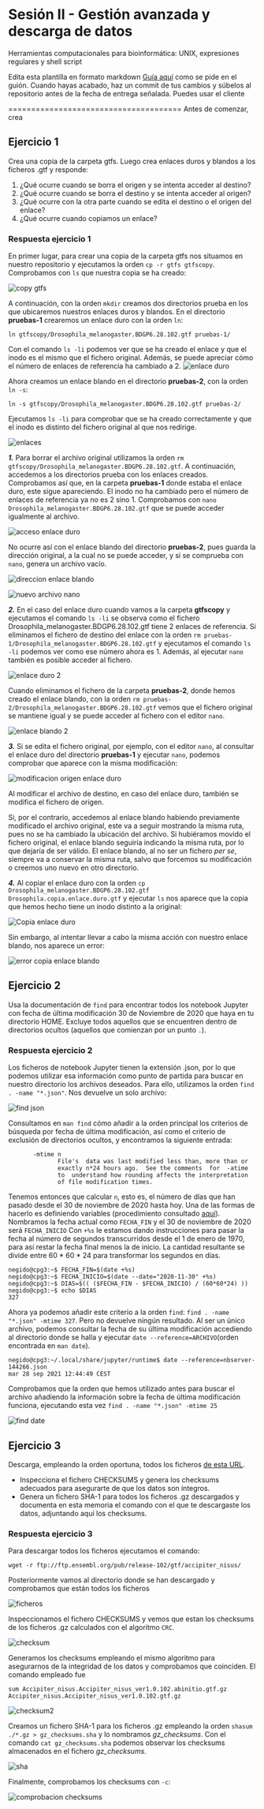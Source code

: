# Sesión II - Gestión avanzada y descarga de datos
Herramientas computacionales para bioinformática: UNIX, expresiones regulares y shell script

Edita esta plantilla en formato markdown [Guía aquí](https://guides.github.com/features/mastering-markdown/) como se pide en el guión. 
Cuando hayas acabado, haz un commit de tus cambios y súbelos al repositorio antes de la fecha de entrega señalada. 
Puedes usar el cliente 

======================================
Antes de comenzar, crea


## Ejercicio 1
Crea una copia de la carpeta gtfs. Luego crea enlaces duros y blandos a los ficheros .gtf y responde:

1. ¿Qué ocurre cuando se borra el origen y se intenta acceder al destino?
2. ¿Qué ocurre cuando se borra el destino y se intenta acceder al origen?
3. ¿Qué ocurre con la otra parte cuando se edita el destino o el origen del enlace?
4. ¿Qué ocurre cuando copiamos un enlace?


### Respuesta ejercicio 1

En primer lugar, para crear una copia de la carpeta gtfs nos situamos en nuestro repositorio y ejecutamos la orden `cp -r gtfs gtfscopy`. Comprobamos con `ls` que nuestra copia se ha creado:

![copy gtfs](https://user-images.githubusercontent.com/92091175/138259066-6afac656-4a67-43a8-9d52-7d40750aeb08.png)

A continuación, con la orden `mkdir` creamos dos directorios prueba en los que ubicaremos nuestros enlaces duros y blandos. 
En el directorio **pruebas-1** crearemos un enlace duro con la orden `ln`:

`ln gtfscopy/Drosophila_melanogaster.BDGP6.28.102.gtf pruebas-1/`

Con el comando `ls -li` podemos ver que se ha creado el enlace y que el inodo es el mismo que el fichero original. Además, se puede apreciar cómo el número de enlaces de referencia ha cambiado a 2.
![enlace duro](https://user-images.githubusercontent.com/92113066/138568836-1fbcbdba-83ef-4384-9141-be8338c1aede.png)


Ahora creamos un enlace blando en el directorio **pruebas-2**, con la orden `ln -s`:

`ln -s gtfscopy/Drosophila_melanogaster.BDGP6.28.102.gtf pruebas-2/`

Ejecutamos `ls -li` para comprobar que se ha creado correctamente y que el inodo es distinto del fichero original al que nos redirige.

![enlaces](https://user-images.githubusercontent.com/92091175/138259422-39cf14bb-1b13-4d35-bb3f-8beb71b11b97.png)

_**1.**_ Para borrar el archivo original utilizamos la orden `rm gtfscopy/Drosophila_melanogaster.BDGP6.28.102.gtf`. A continuación, accedemos a los directorios prueba con los enlaces creados.
Comprobamos así que, en la carpeta **pruebas-1** donde estaba el enlace duro, este sigue apareciendo. El inodo no ha cambiado pero el número de enlaces de referencia ya no es 2 sino 1. Comprobamos con `nano Drosophila_melanogaster.BDGP6.28.102.gtf` que se puede acceder igualmente al archivo.


![acceso enlace duro](https://user-images.githubusercontent.com/92091175/138285851-fe69cb81-4993-49b7-99b3-d749e6d7402e.png)

No ocurre así con el enlace blando del directorio **pruebas-2**, pues guarda la dirección original, a la cual no se puede acceder, y si se comprueba con `nano`, genera un archivo vacío.

![direccion enlace blando](https://user-images.githubusercontent.com/92091175/138286968-41fc59e7-bd40-405d-a733-0d123683904d.png)

![nuevo archivo nano](https://user-images.githubusercontent.com/92091175/138286753-908b9d64-2bfe-4460-83a0-db87f0f79636.png)

_**2.**_ En el caso del enlace duro cuando vamos a la carpeta **gtfscopy** y ejecutamos el comando `ls -li` se observa como el fichero Drosophila_melanogaster.BDGP6.28.102.gtf tiene 2 enlaces de referencia. Si eliminamos el fichero de destino del enlace con la orden `rm pruebas-1/Drosophila_melanogaster.BDGP6.28.102.gtf` y ejecutamos el comando `ls -li` podemos ver como ese número ahora es 1. Además, al ejecutar `nano` también es posible acceder al fichero. 

![enlace duro 2](https://user-images.githubusercontent.com/92113066/138570675-374dd682-2b2f-4658-8d59-bc3104c414f3.png)

Cuando eliminamos el fichero de la carpeta **pruebas-2**, donde hemos creado el enlace blando, con la orden `rm pruebas-2/Drosophila_melanogaster.BDGP6.28.102.gtf` vemos que el fichero original se mantiene igual y se puede acceder al fichero con el editor `nano`.

![enlace blando 2](https://user-images.githubusercontent.com/92113066/138570938-9ff2db74-bd9e-4c44-898e-e0f553603455.png)


_**3.**_ Si se edita el fichero original, por ejemplo, con el editor `nano`, al consultar el enlace duro del directorio **pruebas-1** y ejecutar `nano`, podemos comprobar que aparece con la misma modificación:

![modificacion origen enlace duro](https://user-images.githubusercontent.com/92091175/138308707-8bce6b58-ebbb-44e0-874a-434e3ef7b3e0.png)

Al modificar el archivo de destino, en caso del enlace duro, también se modifica el fichero de origen.

Si, por el contrario, accedemos al enlace blando habiendo previamente modificado el archivo original, este va a seguir mostrando la misma ruta, pues no se ha cambiado la ubicación del archivo. Si hubiéramos movido el fichero original, el enlace blando seguiría indicando la misma ruta, por lo que dejaría de ser válido.
El enlace blando, al no ser un fichero *per se*, siempre va a conservar la misma ruta, salvo que forcemos su modificación o creemos uno nuevo en otro directorio.

_**4.**_ Al copiar el enlace duro con la orden `cp Drosophila_melanogaster.BDGP6.28.102.gtf Drosophila.copia.enlace.duro.gtf` y ejecutar `ls` nos aparece que la copia que hemos hecho tiene un inodo distinto a la original:

![Copia enlace duro](https://user-images.githubusercontent.com/92091175/138264052-b989af1f-3412-4e45-b533-c9675e463e87.png)

Sin embargo, al intentar llevar a cabo la misma acción con nuestro enlace blando, nos aparece un error:

![error copia enlace blando](https://user-images.githubusercontent.com/92091175/138264633-8cf163f2-5e49-4076-a73b-2b80e9252f17.png)



## Ejercicio 2
Usa la documentación de `find` para encontrar todos los notebook Jupyter con fecha de última modificación 30 de Noviembre de 2020 que haya en tu directorio HOME. Excluye todos aquellos que se encuentren dentro de directorios ocultos (aquellos que comienzan por un punto `.`). 

### Respuesta ejercicio 2

Los ficheros de notebook Jupyter tienen la extensión .json, por lo que podemos utilizar esa información como punto de partida para buscar en nuestro directorio los archivos deseados. Para ello, utilizamos la orden `find . -name "*.json"`. Nos devuelve un solo archivo:

![find json](https://user-images.githubusercontent.com/92091175/138553224-476a6df0-5ff1-4420-9e57-75808190fce2.png)

Consultamos en `man find` cómo añadir a la orden principal los criterios de búsqueda por fecha de última modificación, así como el criterio de exclusión de directorios ocultos, y encontramos la siguiente entrada:
```
       -mtime n
              File's  data was last modified less than, more than or
              exactly n*24 hours ago.  See the comments  for  -atime
              to  understand how rounding affects the interpretation
              of file modification times.
```

Tenemos entonces que calcular `n`, esto es, el número de días que han pasado desde el 30 de noviembre de 2020 hasta hoy. Una de las formas de hacerlo es definiendo variables (procedimiento consultado [aquí](https://www.linuxito.com/gnu-linux/nivel-basico/928-como-restar-fechas-en-bash)). Nombramos la fecha actual como `FECHA_FIN` y el 30 de noviembre de 2020 será `FECHA_INICIO` Con `+%s` le estamos dando instrucciones para pasar la fecha al número de segundos transcurridos desde el 1 de enero de 1970, para así restar la fecha final menos la de inicio. La cantidad resultante se divide entre 60 * 60 * 24 para transformar los segundos en días.

```
negido@cpg3:~$ FECHA_FIN=$(date +%s)
negido@cpg3:~$ FECHA_INICIO=$(date --date="2020-11-30" +%s)
negido@cpg3:~$ DIAS=$(( ($FECHA_FIN - $FECHA_INICIO) / (60*60*24) ))
negido@cpg3:~$ echo $DIAS
327
```
Ahora ya podemos añadir este criterio a la orden `find`: `find . -name "*.json" -mtime 327`.
Pero no devuelve ningún resultado.
Al ser un único archivo, podemos consultar la fecha de su última modificación accediendo al directorio donde se halla y ejecutar `date --reference=ARCHIVO`(orden encontrada en `man date`).

```
negido@cpg3:~/.local/share/jupyter/runtime$ date --reference=nbserver-144266.json 
mar 28 sep 2021 12:44:49 CEST
```
Comprobamos que la orden que hemos utilizado antes para buscar el archivo añadiendo la información sobre la fecha de última modificación funciona, ejecutando esta vez `find . -name "*.json" -mtime 25`

![find date](https://user-images.githubusercontent.com/92091175/138554875-bb6cc766-b0db-4491-95b3-a9ceece6ca9e.png)

## Ejercicio 3
Descarga, empleando la orden oportuna, todos los ficheros [de esta URL](ftp://ftp.ensembl.org/pub/release-102/gtf/accipiter_nisus/). 
- Inspecciona el fichero CHECKSUMS y genera los checksums adecuados para asegurarte de que los datos son íntegros. 
- Genera un fichero SHA-1 para todos los ficheros .gz descargados y documenta en esta memoria el comando con el que te descargaste los datos, adjuntando aquí los checksums. 


### Respuesta ejercicio 3

Para descargar todos los ficheros ejecutamos el comando:

`wget -r ftp://ftp.ensembl.org/pub/release-102/gtf/accipiter_nisus/`

Posteriormente vamos al directorio donde se han descargado y comprobamos que están todos los ficheros

![ficheros](https://user-images.githubusercontent.com/92113066/138591151-7da69191-f4a1-4647-8715-85cdf50dcba6.png)


Inspeccionamos el fichero CHECKSUMS y vemos que estan los checksums de los ficheros .gz calculados con el algoritmo `CRC`.

![checksum](https://user-images.githubusercontent.com/92113066/138590344-f4395c7c-e190-4ff3-9548-caff01c0f778.png)

Generamos los checksums empleando el mismo algoritmo para asegurarnos de la integridad de los datos y comprobamos que coinciden. El comando empleado fue 

`sum Accipiter_nisus.Accipiter_nisus_ver1.0.102.abinitio.gtf.gz Accipiter_nisus.Accipiter_nisus_ver1.0.102.gtf.gz`

![checksum2](https://user-images.githubusercontent.com/92113066/138590434-7bd9be24-108c-47c1-ac17-b9efc7b70418.png)

Creamos un fichero SHA-1 para los ficheros .gz empleando la orden `shasum ./*.gz > gz_checksums.sha` y lo nombramos *gz_checksums*. Con el comando `cat gz_checksums.sha` podemos observar los checksums almacenados en el fichero *gz_checksums*.

![sha](https://user-images.githubusercontent.com/92113066/138591004-ed0e4b9a-946c-45fc-8c2b-04dc64aca4bf.png)

Finalmente, comprobamos los checksums con `-c`:

![comprobacion checksums](https://user-images.githubusercontent.com/92091175/138592913-6ad472c5-1406-49b1-9a39-a341ae5ce50c.png)










